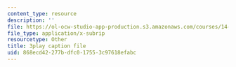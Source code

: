 ```yaml
---
content_type: resource
description: ''
file: https://ol-ocw-studio-app-production.s3.amazonaws.com/courses/14-01-principles-of-microeconomics-fall-2018/868ecd42277bdfc017553c97618efabc_ftmvsahQ6Wo.srt
file_type: application/x-subrip
resourcetype: Other
title: 3play caption file
uid: 868ecd42-277b-dfc0-1755-3c97618efabc
---
```

